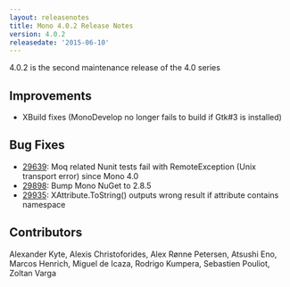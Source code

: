 ```yaml
---
layout: releasenotes
title: Mono 4.0.2 Release Notes
version: 4.0.2
releasedate: '2015-06-10'
---
```


4.0.2 is the second maintenance release of the 4.0 series

Improvements
------------

* XBuild fixes (MonoDevelop no longer fails to build if Gtk#3 is installed)

Bug Fixes
---------

* [29639](https://bugzilla.xamarin.com/show_bug.cgi?id=29639): Moq related Nunit tests fail with RemoteException (Unix transport error) since Mono 4.0
* [29898](https://bugzilla.xamarin.com/show_bug.cgi?id=29898): Bump Mono NuGet to 2.8.5
* [29935](https://bugzilla.xamarin.com/show_bug.cgi?id=29935): XAttribute.ToString() outputs wrong result if attribute contains namespace



Contributors
------------

Alexander Kyte, Alexis Christoforides, Alex Rønne Petersen, Atsushi Eno, 
Marcos Henrich, Miguel de Icaza, Rodrigo Kumpera, Sebastien Pouliot, 
Zoltan Varga
